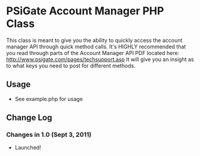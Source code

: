 # PSiGate Account Manager PHP Class

This class is meant to give you the ability to quickly access the account manager API through quick method calls.
It's HIGHLY recommended that you read through parts of the Account Manager API PDF located here: http://www.psigate.com/pages/techsupport.asp
It will give you an insight as to what keys you need to post for different methods.

## Usage

* See example.php for usage

## Change Log

### Changes in 1.0 (Sept 3, 2011)

* Launched!
